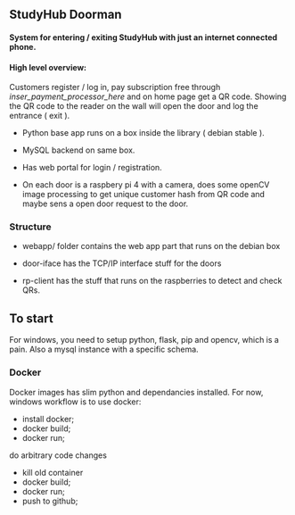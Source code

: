 ## StudyHub Doorman 

#### System for entering / exiting StudyHub with just an internet connected phone.

#### High level overview:

Customers register / log in, pay subscription free through _inser_payment_processor_here_ and on home page
get a QR code. Showing the QR code to the reader on the wall will open the door and log the entrance ( exit ).

- Python base app runs on a box inside the library ( debian stable ).
- MySQL backend on same box.
- Has web portal for login / registration.

- On each door is a raspbery pi 4 with a camera,  does some openCV image processing to get unique customer hash
from QR code and maybe sens a open door request to the door.

### Structure

- webapp/ folder contains the web app part that runs on the debian box

- door-iface has the TCP/IP interface stuff for the doors

- rp-client has the stuff that runs on the raspberries to detect and check QRs. 

## To start

For windows, you need to setup python, flask, pip and opencv, which is a pain. 
Also a mysql instance with a specific schema. 

### Docker

Docker images has slim python and dependancies installed.
For now, windows workflow is to use docker:

- install docker;
- docker build;
- docker run;

do arbitrary code changes

- kill old container
- docker build;
- docker run;
- push to github;
